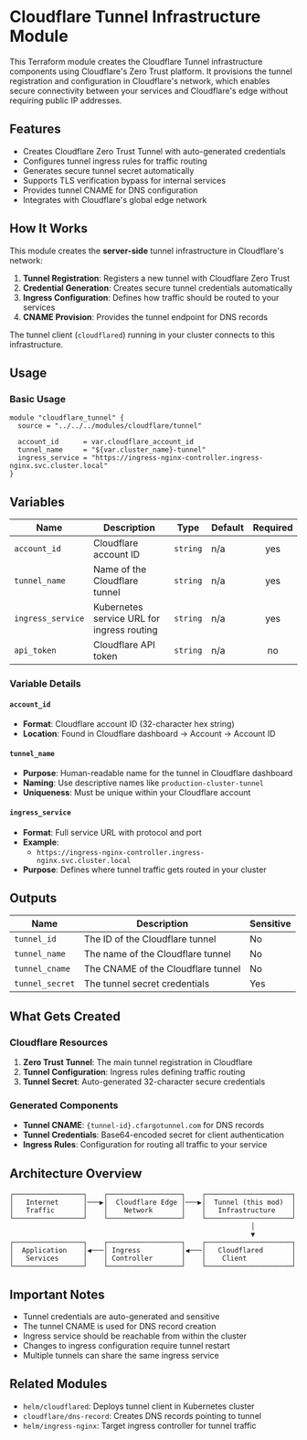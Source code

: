 # Cloudflare Tunnel Infrastructure Module

This Terraform module creates the Cloudflare Tunnel infrastructure components using Cloudflare's Zero Trust platform. It provisions the tunnel registration and configuration in Cloudflare's network, which enables secure connectivity between your services and Cloudflare's edge without requiring public IP addresses.

## Features

- Creates Cloudflare Zero Trust Tunnel with auto-generated credentials
- Configures tunnel ingress rules for traffic routing
- Generates secure tunnel secret automatically
- Supports TLS verification bypass for internal services
- Provides tunnel CNAME for DNS configuration
- Integrates with Cloudflare's global edge network

## How It Works

This module creates the **server-side** tunnel infrastructure in Cloudflare's network:

1. **Tunnel Registration**: Registers a new tunnel with Cloudflare Zero Trust
2. **Credential Generation**: Creates secure tunnel credentials automatically  
3. **Ingress Configuration**: Defines how traffic should be routed to your services
4. **CNAME Provision**: Provides the tunnel endpoint for DNS records

The tunnel client (`cloudflared`) running in your cluster connects to this infrastructure.

## Usage

### Basic Usage

```hcl
module "cloudflare_tunnel" {
  source = "../../../modules/cloudflare/tunnel"
  
  account_id      = var.cloudflare_account_id
  tunnel_name     = "${var.cluster_name}-tunnel"
  ingress_service = "https://ingress-nginx-controller.ingress-nginx.svc.cluster.local"
}
```

## Variables

| Name | Description | Type | Default | Required |
|------|-------------|------|---------|:--------:|
| `account_id` | Cloudflare account ID | `string` | n/a | yes |
| `tunnel_name` | Name of the Cloudflare tunnel | `string` | n/a | yes |
| `ingress_service` | Kubernetes service URL for ingress routing | `string` | n/a | yes |
| `api_token` | Cloudflare API token | `string` | n/a | no |

### Variable Details

#### `account_id`
- **Format**: Cloudflare account ID (32-character hex string)
- **Location**: Found in Cloudflare dashboard → Account → Account ID

#### `tunnel_name`
- **Purpose**: Human-readable name for the tunnel in Cloudflare dashboard
- **Naming**: Use descriptive names like `production-cluster-tunnel`
- **Uniqueness**: Must be unique within your Cloudflare account

#### `ingress_service`
- **Format**: Full service URL with protocol and port
- **Example**:
  - `https://ingress-nginx-controller.ingress-nginx.svc.cluster.local`
- **Purpose**: Defines where tunnel traffic gets routed in your cluster

## Outputs

| Name | Description | Sensitive |
|------|-------------|-----------|
| `tunnel_id` | The ID of the Cloudflare tunnel | No |
| `tunnel_name` | The name of the Cloudflare tunnel | No |
| `tunnel_cname` | The CNAME of the Cloudflare tunnel | No |
| `tunnel_secret` | The tunnel secret credentials | Yes |

## What Gets Created

### Cloudflare Resources

1. **Zero Trust Tunnel**: The main tunnel registration in Cloudflare
2. **Tunnel Configuration**: Ingress rules defining traffic routing
3. **Tunnel Secret**: Auto-generated 32-character secure credentials

### Generated Components

- **Tunnel CNAME**: `{tunnel-id}.cfargotunnel.com` for DNS records
- **Tunnel Credentials**: Base64-encoded secret for client authentication
- **Ingress Rules**: Configuration for routing all traffic to your service


## Architecture Overview

```
┌─────────────────┐    ┌──────────────────┐    ┌─────────────────────┐
│   Internet      │───▶│  Cloudflare Edge │───▶│  Tunnel (this mod)  │
│   Traffic       │    │    Network       │    │   Infrastructure    │
└─────────────────┘    └──────────────────┘    └─────────────────────┘
                                                           │
                                                           ▼
┌─────────────────┐    ┌──────────────────┐    ┌─────────────────────┐
│  Application    │◀───│ Ingress          │◀───│   Cloudflared       │
│   Services      │    │ Controller       │    │    Client           │
└─────────────────┘    └──────────────────┘    └─────────────────────┘
```

## Important Notes

- Tunnel credentials are auto-generated and sensitive
- The tunnel CNAME is used for DNS record creation
- Ingress service should be reachable from within the cluster
- Changes to ingress configuration require tunnel restart
- Multiple tunnels can share the same ingress service

## Related Modules

- `helm/cloudflared`: Deploys tunnel client in Kubernetes cluster
- `cloudflare/dns-record`: Creates DNS records pointing to tunnel
- `helm/ingress-nginx`: Target ingress controller for tunnel traffic